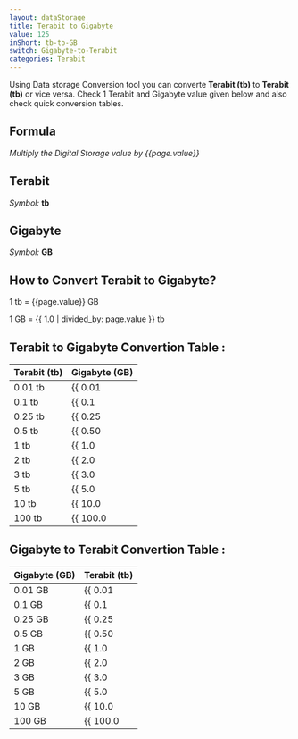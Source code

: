 ```yaml
---
layout: dataStorage
title: Terabit to Gigabyte
value: 125
inShort: tb-to-GB
switch: Gigabyte-to-Terabit
categories: Terabit
---
```


Using Data storage Conversion tool you can converte **Terabit (tb)** to **Terabit (tb)** or vice versa. Check 1 Terabit and Gigabyte value given below and also check quick conversion tables.

## Formula
*Multiply the Digital Storage value by {{page.value}}*

## Terabit
*Symbol:* **tb**

## Gigabyte
*Symbol:* **GB**

## How to Convert Terabit to Gigabyte?

1 tb = {{page.value}} GB

1 GB = {{ 1.0 | divided_by: page.value }} tb


## Terabit to Gigabyte Convertion Table :

| Terabit (tb) | Gigabyte (GB) |
| ---- | ---- |
| 0.01 tb | {{ 0.01 | times: page.value | round: 12 }} GB |
| 0.1 tb | {{ 0.1 | times: page.value | round: 12 }} GB |
| 0.25 tb | {{ 0.25 | times: page.value | round: 12 }} GB |
| 0.5 tb | {{ 0.50 | times: page.value | round: 12 }} GB |
| 1 tb | {{ 1.0 | times: page.value | round: 12 }} GB |
| 2 tb | {{ 2.0 | times: page.value | round: 12 }} GB |
| 3 tb | {{ 3.0 | times: page.value | round: 12 }} GB |
| 5 tb | {{ 5.0 | times: page.value | round: 12 }} GB |
| 10 tb | {{ 10.0 | times: page.value | round: 12 }} GB |
| 100 tb | {{ 100.0 | times: page.value | round: 12 }} GB |

## Gigabyte to Terabit Convertion Table :

| Gigabyte (GB) | Terabit (tb) |
| ---- | ---- |
| 0.01 GB | {{ 0.01 | divided_by: page.value | round: 12 }} tb |
| 0.1 GB | {{ 0.1 | divided_by: page.value | round: 12 }} tb |
| 0.25 GB | {{ 0.25 | divided_by: page.value | round: 12 }} tb |
| 0.5 GB | {{ 0.50 | divided_by: page.value | round: 12 }} tb |
| 1 GB | {{ 1.0 | divided_by: page.value | round: 12 }} tb |
| 2 GB | {{ 2.0 | divided_by: page.value | round: 12 }} tb |
| 3 GB | {{ 3.0 | divided_by: page.value | round: 12 }} tb |
| 5 GB | {{ 5.0 | divided_by: page.value | round: 12 }} tb |
| 10 GB | {{ 10.0 | divided_by: page.value | round: 12 }} tb |
| 100 GB | {{ 100.0 | divided_by: page.value | round: 12 }} tb |


<script>
document.getElementById('selectInput')[14].selected = true
document.getElementById('selectOutput')[12].selected = true
</script>
